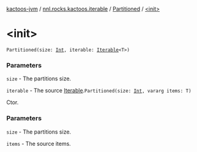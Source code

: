 [kactoos-jvm](../../index.md) / [nnl.rocks.kactoos.iterable](../index.md) / [Partitioned](index.md) / [&lt;init&gt;](.)

# &lt;init&gt;

`Partitioned(size: `[`Int`](https://kotlinlang.org/api/latest/jvm/stdlib/kotlin/-int/index.html)`, iterable: `[`Iterable`](https://kotlinlang.org/api/latest/jvm/stdlib/kotlin.collections/-iterable/index.html)`<T>)`

### Parameters

`size` - The partitions size.

`iterable` - The source [Iterable](https://kotlinlang.org/api/latest/jvm/stdlib/kotlin.collections/-iterable/index.html).`Partitioned(size: `[`Int`](https://kotlinlang.org/api/latest/jvm/stdlib/kotlin/-int/index.html)`, vararg items: T)`

Ctor.

### Parameters

`size` - The partitions size.

`items` - The source items.
